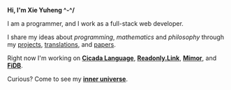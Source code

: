**Hi, I'm Xie Yuheng ^-^/**

I am a programmer, and I work as a full-stack web developer.

I share my ideas about _programming_, _mathematics_ and _philosophy_
through my [projects](PROJECTS.md), [translations](TRANSLATIONS.md), and [papers](PAPERS.md).

Right now I'm working on [**Cicada Language**](https://cicada-lang.org),
[**Readonly.Link**](https://readonly.link),
[**Mimor**](https://mimer.app),
and [**FiDB**](https://fidb.dev).

Curious? Come to see my [**inner universe**](https://github.com/xieyuheng/inner).
